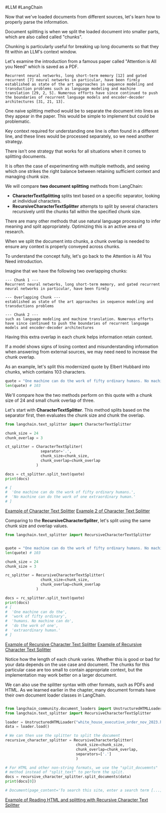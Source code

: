 #LLM #LangChain 

Now that we've loaded documents from different sources, let's learn how to properly parse the information.

Document splitting is when we split the loaded document into smaller parts, which are also called called "chunks".

Chunking is particularly useful for breaking up long documents so that they fit within an LLM's context window.

Let's examine the introduction from a famous paper called "Attention is All you Need" which is saved as a PDF.

```
Recurrent neural networks, long short-term memory [12] and gated recurrent [7] neural networks in particular, have been firmly established as state of the art approaches in sequence modeling and transduction problems such as language modeling and machine translation [29, 2, 5]. Numerous efforts have since continued to push the boundaries of recurrent language models and encoder-decoder architectures [31, 21, 13].
```

One naive splitting method would be to separate the document into lines as they appear in the paper. This would be simple to implement but could be problematic. 

Key context required for understanding one line is often found in a different line, and these lines would be processed separately, so we need another strategy. 

There isn't one strategy that works for all situations when it comes to splitting documents.

It is often the case of experimenting with multiple methods, and seeing which one strikes the right balance between retaining sufficient context and managing chunk size.

We will compare **two document splitting** methods from LangChain:
- **CharacterTextSplitting** splits text based on a specific separator, looking at individual characters.
- **RecursiveCharacterTextSplitter** attempts to split by several characters recursively until the chunks fall within the specified chunk size.

There are many other methods that use natural language processing to infer meaning and split appropriately. Optimizing this is an active area of research.

When we split the document into chunks, a chunk overlap is needed to ensure any context is properly conveyed across chunks.

To understand the concept fully, let's go back to the Attention is All You Need introduction.

Imagine that we have the following two overlapping chunks:

```
--- Chunk 1 ---
Recurrent neural networks, long short-term memory, and gated recurrent neural networks in particular, have been firmly 

--- Overlapping Chunk ---
established as state of the art approaches in sequence modeling and transductions problems

--- Chunk 2 ---
such as language modeling and machine translation. Numerous efforts have since continued to push the boundaries of recurrent language models and encoder-decoder architectures
```

Having this extra overlap in each chunk helps information retain context.

If a model shows signs of losing context and misunderstanding information when answering from external sources, we may need need to increase the chunk overlap. 

As an example, let's split this modernized quote by Elbert Hubbard into chunks, which contains 103 characters.

```python
quote = "One machine can do the work of fifty ordinary humans. No machine can do the work of one extraordinary human."
len(quote) # 103
```

We'll compare how the two methods perform on this quote with a chunk size of 24 and small chunk overlap of three.

Let's start with **CharacterTextSplitter**. This method splits based on the separator first, then evaluates the chunk size and chunk the overlap.

```python
from langchain.text_splitter import CharacterTextSplitter

chunk_size = 24
chunk_overlap = 3

ct_splitter = CharacterTextSpliter(
				separator='.',
				chunk_size=chunk_size,
				chunk_overlap=chunk_overlap
			  )

docs = ct_splitter.split_text(quote)
print(docs)

# [
#  'One machine can do the work of fifty ordinary humans.',
#  'No machine can do the work of one extraordinary human.'
# ]
```

[Example of Character Text Splitter](./../07_character_text_splitter.py)
[Example 2 of Character Text Splitter](./../07_character_text_splitter_ex_2.py)

Comparing to the **RecursiveCharacterSpliter**, let's split using the same chunk size and overlap values.

```python
from langchain.text_splitter import RecursiveCharacterTextSplitter


quote = "One machine can do the work of fifty ordinary humans. No machine can do the work of one extraordinary human."
len(quote) # 103

chunk_size = 24
chunk_size = 3

rc_splitter = RecursiveCharacterTextSplitter(
				chunk_size=chunk_size,
				chunk_overlap=chunk_overlap
			  )

docs = rc_splitter.split_text(quote)
print(docs)
# [
#  'One machine can do the', 
#  'work of fifty ordinary',
#  'humans. No machine can do',
#  'do the work of one',
#  'extraordinary human.'
# ]
```

[Example of Recursive Character Text Splitter](./../07_recursive_character_splitter.py.py)
[Example of Recursive Character Text Splitter](./../07_recursive_text_splitter_ex2.py)


Notice how the length of each chunk varies. Whether this is good or bad for your data depends on the use case and document. The chunks for this particular case are too small to contain appropriate context, but the implementation may work better on a larger document.

We can also use the splitter syntax with other formats, such as PDFs and HTML. As we learned earlier in the chapter, many document formats have their own document loader classes in LangChain.

```python

from langchain_community.document_loaders import UnstructuredHTMLLoader
from langchain.text_splitter import RecursiveCharacterTextSplitter

loader = UnstructuredHTMLLoader("white_house_executive_order_nov_2023.html")
data = loader.load()

# We can then use the splitter to split the document
recursive_character_splitter = RecursiveCharacterSplitter(
								chunk_size=chunk_size,
								chunk_overlap=chunk_overlap,
								separators=['.']
								)

# For HTML and other non-string formats, we use the "split_docuemnts"
# method instead of "split_text" to perform the split.
docs = recursive_character_splitter.split_documents(data)
print(docs[0])

# Document(page_content='To search this site, enter a search term [...])
```

[Example of Reading HTML and splitting with Recursive Character Text Splitter](./../07_HTML_document_splitter.py)